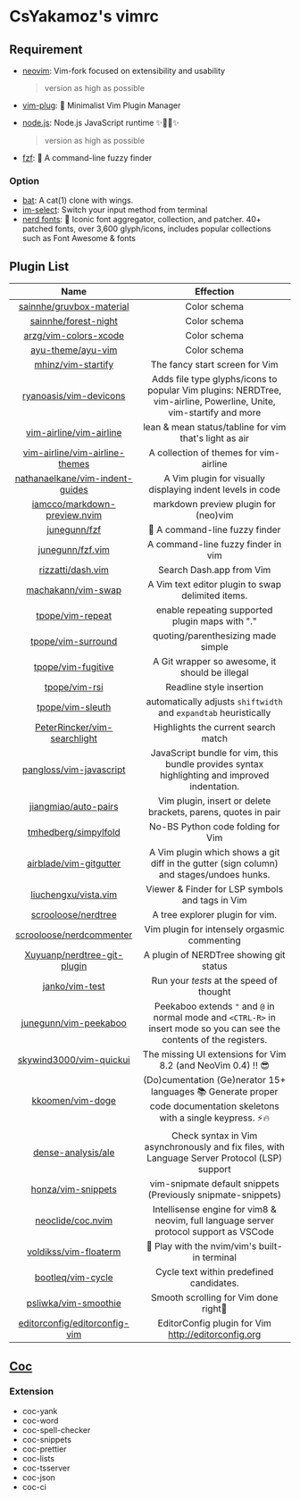 # CsYakamoz's vimrc

## Requirement

- [neovim](https://github.com/neovim/neovim): Vim-fork focused on extensibility and usability

  > version as high as possible

- [vim-plug](https://github.com/junegunn/vim-plug): 🌺 Minimalist Vim Plugin Manager

- [node.js](https://github.com/nodejs/node): Node.js JavaScript runtime ✨🐢🚀✨

  > version as high as possible

- [fzf](https://github.com/junegunn/fzf): 🌸 A command-line fuzzy finder

### Option

- [bat](https://github.com/sharkdp/bat): A cat(1) clone with wings.
- [im-select](https://github.com/daipeihust/im-select): Switch your input method from terminal
- [nerd fonts](https://github.com/ryanoasis/nerd-fonts): 🔡 Iconic font aggregator, collection, and patcher. 40+ patched fonts, over 3,600 glyph/icons, includes popular collections such as Font Awesome & fonts

## Plugin List

|                                         Name                                          |                                                        Effection                                                        |
| :-----------------------------------------------------------------------------------: | :---------------------------------------------------------------------------------------------------------------------: |
|        [sainnhe/gruvbox-material](https://github.com/sainnhe/gruvbox-material)        |                                                      Color schema                                                       |
|            [sainnhe/forest-night](https://github.com/sainnhe/forest-night)            |                                                      Color schema                                                       |
|           [arzg/vim-colors-xcode](https://github.com/arzg/vim-colors-xcode)           |                                                      Color schema                                                       |
|               [ayu-theme/ayu-vim](https://github.com/ayu-theme/ayu-vim)               |                                                      Color schema                                                       |
|              [mhinz/vim-startify](https://github.com/mhinz/vim-startify)              |                                             The fancy start screen for Vim                                              |
|          [ryanoasis/vim-devicons](https://github.com/ryanoasis/vim-devicons)          |   Adds file type glyphs/icons to popular Vim plugins: NERDTree, vim-airline, Powerline, Unite, vim-startify and more    |
|         [vim-airline/vim-airline](https://github.com/vim-airline/vim-airline)         |                                 lean & mean status/tabline for vim that's light as air                                  |
|  [vim-airline/vim-airline-themes](https://github.com/vim-airline/vim-airline-themes)  |                                         A collection of themes for vim-airline                                          |
| [nathanaelkane/vim-indent-guides](https://github.com/nathanaelkane/vim-indent-guides) |                               A Vim plugin for visually displaying indent levels in code                                |
|    [iamcco/markdown-preview.nvim](https://github.com/iamcco/markdown-preview.nvim)    |                                          markdown preview plugin for (neo)vim                                           |
|                    [junegunn/fzf](https://github.com/junegunn/fzf)                    |                                             🌸 A command-line fuzzy finder                                              |
|                [junegunn/fzf.vim](https://github.com/junegunn/fzf.vim)                |                                           A command-line fuzzy finder in vim                                            |
|               [rizzatti/dash.vim](https://github.com/rizzatti/dash.vim)               |                                                Search Dash.app from Vim                                                 |
|              [machakann/vim-swap](https://github.com/machakann/vim-swap)              |                                    A Vim text editor plugin to swap delimited items.                                    |
|                [tpope/vim-repeat](https://github.com/tpope/vim-repeat)                |                                     enable repeating supported plugin maps with "."                                     |
|              [tpope/vim-surround](https://github.com/tpope/vim-surround)              |                                           quoting/parenthesizing made simple                                            |
|              [tpope/vim-fugitive](https://github.com/tpope/vim-fugitive)              |                                     A Git wrapper so awesome, it should be illegal                                      |
|                   [tpope/vim-rsi](https://github.com/tpope/vim-rsi)                   |                                                Readline style insertion                                                 |
|                [tpope/vim-sleuth](https://github.com/tpope/vim-sleuth)                |                            automatically adjusts `shiftwidth` and `expandtab` heuristically                             |
|    [PeterRincker/vim-searchlight](https://github.com/PeterRincker/vim-searchlight)    |                                           Highlights the current search match                                           |
|         [pangloss/vim-javascript](https://github.com/pangloss/vim-javascript)         |              JavaScript bundle for vim, this bundle provides syntax highlighting and improved indentation.              |
|            [jiangmiao/auto-pairs](https://github.com/jiangmiao/auto-pairs)            |                              Vim plugin, insert or delete brackets, parens, quotes in pair                              |
|            [tmhedberg/simpylfold](https://github.com/tmhedberg/simpylfold)            |                                            No-BS Python code folding for Vim                                            |
|          [airblade/vim-gitgutter](https://github.com/airblade/vim-gitgutter)          |                A Vim plugin which shows a git diff in the gutter (sign column) and stages/undoes hunks.                 |
|            [liuchengxu/vista.vim](https://github.com/liuchengxu/vista.vim)            |                                     Viewer & Finder for LSP symbols and tags in Vim                                     |
|             [scrooloose/nerdtree](https://github.com/scrooloose/nerdtree)             |                                             A tree explorer plugin for vim.                                             |
|        [scrooloose/nerdcommenter](https://github.com/scrooloose/nerdcommenter)        |                                      Vim plugin for intensely orgasmic commenting                                       |
|     [Xuyuanp/nerdtree-git-plugin](https://github.com/Xuyuanp/nerdtree-git-plugin)     |                                         A plugin of NERDTree showing git status                                         |
|                  [janko/vim-test](https://github.com/janko/vim-test)                  |                                        Run your _tests_ at the speed of thought                                         |
|           [junegunn/vim-peekaboo](https://github.com/junegunn/vim-peekaboo)           | Peekaboo extends `"` and `@` in normal mode and `<CTRL-R>` in insert mode so you can see the contents of the registers. |
|         [skywind3000/vim-quickui](https://github.com/skywind3000/vim-quickui)         |                              The missing UI extensions for Vim 8.2 (and NeoVim 0.4) !! 😎                               |
|                [kkoomen/vim-doge](https://github.com/kkoomen/vim-doge)                | (Do)cumentation (Ge)nerator 15+ languages 📚 Generate proper code documentation skeletons with a single keypress. ⚡️🔥 |
|              [dense-analysis/ale](https://github.com/dense-analysis/ale)              |              Check syntax in Vim asynchronously and fix files, with Language Server Protocol (LSP) support              |
|              [honza/vim-snippets](https://github.com/honza/vim-snippets)              |                              vim-snipmate default snippets (Previously snipmate-snippets)                               |
|               [neoclide/coc.nvim](https://github.com/neoclide/coc.nvim)               |                 Intellisense engine for vim8 & neovim, full language server protocol support as VSCode                  |
|           [voldikss/vim-floaterm](https://github.com/voldikss/vim-floaterm)           |                                      🌟 Play with the nvim/vim's built-in terminal                                      |
|               [bootleq/vim-cycle](https://github.com/bootleq/vim-cycle)               |                                        Cycle text within predefined candidates.                                         |
|            [psliwka/vim-smoothie](https://github.com/psliwka/vim-smoothie)            |                                          Smooth scrolling for Vim done right🥤                                          |
|   [editorconfig/editorconfig-vim](https://github.com/editorconfig/editorconfig-vim)   |                                   EditorConfig plugin for Vim http://editorconfig.org                                   |

## [Coc](https://github.com/neoclide/coc.nvim)

### Extension

- coc-yank
- coc-word
- coc-spell-checker
- coc-snippets
- coc-prettier
- coc-lists
- coc-tsserver
- coc-json
- coc-ci

